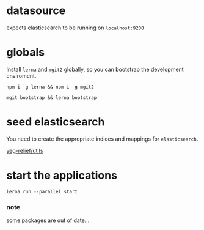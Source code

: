 # datasource

expects elasticsearch to be running on `localhost:9200`

# globals

Install `lerna` and `mgit2` globally, so you can bootstrap the development
enviroment.

`npm i -g lerna && npm i -g mgit2`

`mgit bootstrap && lerna bootstrap`

# seed elasticsearch

You need to create the appropriate indices and mappings for `elasticsearch`.

[yeg-relief/utils](https://github.com/yeg-relief/utils/tree/master/seed)

# start the applications

`lerna run --parallel start`

### note
some packages are out of date...
